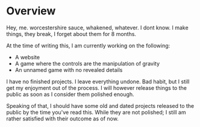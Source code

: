 # Overview

Hey, me. worcestershire sauce, whakened, whatever. I dont know. I make things, they break, I forget about them for 8 months.

At the time of writing this, I am currently working on the following:
- A website
- A game where the controls are the manipulation of gravity
- An unnamed game with no revealed details

I have no finished projects. I leave everything undone. Bad habit, but I still get my enjoyment out of the process.
I will however release things to the public as soon as I consider them polished enough.

Speaking of that, I should have some old and dated projects released to the public by the time you've read this. While they are not polished; I still am rather satisfied with their outcome as of now.
